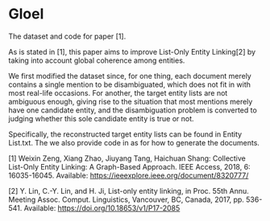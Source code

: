 # Gloel

The dataset and code for paper [1].

As is stated in [1], this paper aims to improve List-Only Entity Linking[2] by taking into account global coherence among entities.

We first modified the dataset since, for one thing, each document merely contains a single mention to be disambiguated, which does not fit in with most real-life occasions. For another, the target entity lists are not ambiguous enough, giving rise to the situation that most mentions merely have one candidate entity, and the disambiguation problem is converted to judging whether this sole candidate entity is true or not.

Specifically, the reconstructed target entity lists can be found in Entity List.txt. The we also provide code in as for how to generate the documents.


[1] Weixin Zeng, Xiang Zhao, Jiuyang Tang, Haichuan Shang: Collective List-Only Entity Linking: A Graph-Based Approach. IEEE Access, 2018, 6: 16035-16045. Available: https://ieeexplore.ieee.org/document/8320777/

[2] Y. Lin, C.-Y. Lin, and H. Ji, List-only entity linking, in Proc. 55th Annu. Meeting Assoc. Comput. Linguistics, Vancouver, BC, Canada, 2017, pp. 536-541. Available: https://doi.org/10.18653/v1/P17-2085
